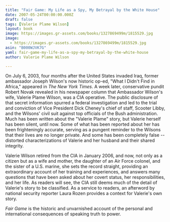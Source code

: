 ```yaml
---
title: "Fair Game: My Life as a Spy, My Betrayal by the White House"
date: 2007-05-24T00:00:00.000Z
draft: false
tags: [Valerie Plame Wilson]
layout: book
image: https://images.gr-assets.com/books/1327869499m/1815529.jpg
image: 
  - https://images.gr-assets.com/books/1327869499m/1815529.jpg
asin: "B000WJVK7G"
yaml: fair-game-my-life-as-a-spy-my-betrayal-by-the-white-house
author: Valerie Plame Wilson

---
```


On July 6, 2003, four months after the United States invaded Iraq, former ambassador Joseph Wilson's now historic op-ed, "What I Didn't Find in Africa," appeared in *The New York Times*. A week later, conservative pundit Robert Novak revealed in his newspaper column that Ambassador Wilson's wife, Valerie Plame Wilson, was a CIA operative. The public disclosure of that secret information spurred a federal investigation and led to the trial and conviction of Vice President Dick Cheney's chief of staff, Scooter Libby, and the Wilsons' civil suit against top officials of the Bush administration. Much has been written about the "Valerie Plame" story, but Valerie herself has been silent, until now. Some of what has been reported about her has been frighteningly accurate, serving as a pungent reminder to the Wilsons that their lives are no longer private. And some has been completely false -- distorted characterizations of Valerie and her husband and their shared integrity.   
  
 Valerie Wilson retired from the CIA in January 2006, and now, not only as a citizen but as a wife and mother, the daughter of an Air Force colonel, and the sister of a U.S. marine, she sets the record straight, providing an extraordinary account of her training and experiences, and answers many questions that have been asked about her covert status, her responsibilities, and her life. As readers will see, the CIA still deems much of the detail of Valerie's story to be classified. As a service to readers, an afterword by national security reporter Laura Rozen provides a context for Valerie's own story.   
  
*Fair Game* is the historic and unvarnished account of the personal and international consequences of speaking truth to power.